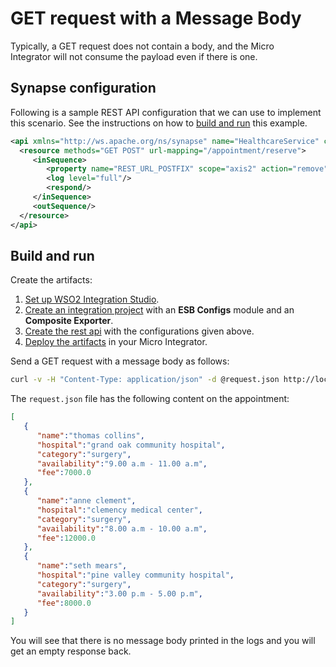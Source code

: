 # GET request with a Message Body
Typically, a GET request does not contain a body, and the Micro Integrator will not consume the payload even if there is one.

## Synapse configuration

Following is a sample REST API configuration that we can use to implement this scenario. See the instructions on how to [build and run](#build-and-run) this example.

```xml
<api xmlns="http://ws.apache.org/ns/synapse" name="HealthcareService" context="/healthcare">
  <resource methods="GET POST" url-mapping="/appointment/reserve">
     <inSequence>
        <property name="REST_URL_POSTFIX" scope="axis2" action="remove"/>
        <log level="full"/>
        <respond/>
     </inSequence>
     <outSequence/>
  </resource>
</api>
```

## Build and run

Create the artifacts:

1. [Set up WSO2 Integration Studio](../../../../develop/installing-WSO2-Integration-Studio).
2. [Create an integration project](../../../../develop/create-integration-project) with an <b>ESB Configs</b> module and an <b>Composite Exporter</b>.
3. [Create the rest api](../../../../develop/creating-artifacts/creating-an-api) with the configurations given above.
4. [Deploy the artifacts](../../../../develop/deploy-artifacts) in your Micro Integrator.

Send a GET request with a message body as follows:
    
```bash
curl -v -H "Content-Type: application/json" -d @request.json http://localhost:8290/healthcare/appointment/reserve -X GET
```

The `request.json` file has the following content on the appointment:
    
```json
[ 
   { 
      "name":"thomas collins",
      "hospital":"grand oak community hospital",
      "category":"surgery",
      "availability":"9.00 a.m - 11.00 a.m",
      "fee":7000.0
   },
   { 
      "name":"anne clement",
      "hospital":"clemency medical center",
      "category":"surgery",
      "availability":"8.00 a.m - 10.00 a.m",
      "fee":12000.0
   },
   { 
      "name":"seth mears",
      "hospital":"pine valley community hospital",
      "category":"surgery",
      "availability":"3.00 p.m - 5.00 p.m",
      "fee":8000.0
   }
]
```

You will see that there is no message body printed in the logs and you will get an empty response back.